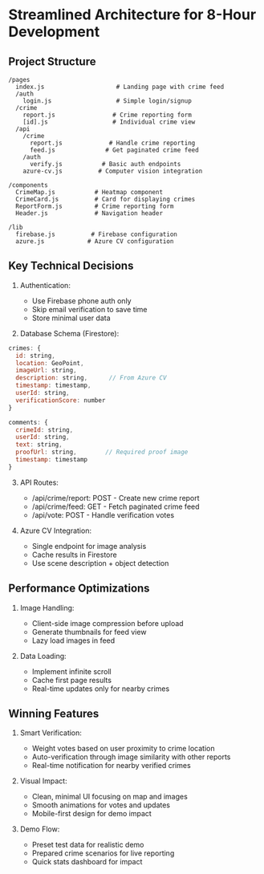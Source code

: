 # Streamlined Architecture for 8-Hour Development

## Project Structure

```dir
/pages
  index.js                    # Landing page with crime feed
  /auth
    login.js                  # Simple login/signup
  /crime
    report.js                # Crime reporting form
    [id].js                  # Individual crime view
  /api
    /crime
      report.js             # Handle crime reporting
      feed.js              # Get paginated crime feed
    /auth
      verify.js           # Basic auth endpoints
    azure-cv.js          # Computer vision integration

/components
  CrimeMap.js           # Heatmap component
  CrimeCard.js          # Card for displaying crimes
  ReportForm.js         # Crime reporting form
  Header.js             # Navigation header

/lib
  firebase.js          # Firebase configuration
  azure.js            # Azure CV configuration
```

## Key Technical Decisions

1. Authentication:

   - Use Firebase phone auth only
   - Skip email verification to save time
   - Store minimal user data

2. Database Schema (Firestore):

```javascript
crimes: {
  id: string,
  location: GeoPoint,
  imageUrl: string,
  description: string,      // From Azure CV
  timestamp: timestamp,
  userId: string,
  verificationScore: number
}

comments: {
  crimeId: string,
  userId: string,
  text: string,
  proofUrl: string,        // Required proof image
  timestamp: timestamp
}
```

3. API Routes:

   - /api/crime/report: POST - Create new crime report
   - /api/crime/feed: GET - Fetch paginated crime feed
   - /api/vote: POST - Handle verification votes

4. Azure CV Integration:
   - Single endpoint for image analysis
   - Cache results in Firestore
   - Use scene description + object detection

## Performance Optimizations

1. Image Handling:

   - Client-side image compression before upload
   - Generate thumbnails for feed view
   - Lazy load images in feed

2. Data Loading:
   - Implement infinite scroll
   - Cache first page results
   - Real-time updates only for nearby crimes

## Winning Features

1. Smart Verification:

   - Weight votes based on user proximity to crime location
   - Auto-verification through image similarity with other reports
   - Real-time notification for nearby verified crimes

2. Visual Impact:

   - Clean, minimal UI focusing on map and images
   - Smooth animations for votes and updates
   - Mobile-first design for demo impact

3. Demo Flow:
   - Preset test data for realistic demo
   - Prepared crime scenarios for live reporting
   - Quick stats dashboard for impact
